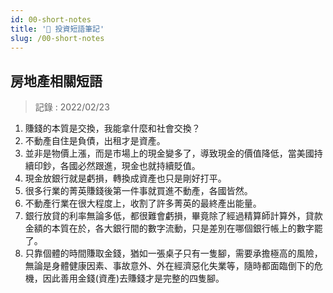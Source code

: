 ```yaml
---
id: 00-short-notes
title: '📜 投資短語筆記'
slug: /00-short-notes
---
```


## 房地產相關短語

> 記錄 : 2022/02/23

1. 賺錢的本質是交換，我能拿什麼和社會交換？
2. 不動產自住是負債，出租才是資產。
3. 並非是物價上漲，而是市場上的現金變多了，導致現金的價值降低，當美國持續印鈔，各國必然跟進，現金也就持續貶值。
4. 現金放銀行就是虧損，轉換成資產也只是剛好打平。
5. 很多行業的菁英賺錢後第一件事就買進不動產，各國皆然。
6. 不動產行業在很大程度上，收割了許多菁英的最終產出能量。
7. 銀行放貸的利率無論多低，都很難會虧損，畢竟除了經過精算師計算外，貸款金額的本質在於，各大銀行間的數字流動，只是差別在哪個銀行帳上的數字罷了。
8. 只靠個體的時間賺取金錢，猶如一張桌子只有一隻腳，需要承擔極高的風險，無論是身體健康因素、事故意外、外在經濟惡化失業等，隨時都面臨倒下的危機，因此善用金錢(資產)去賺錢才是完整的四隻腳。
